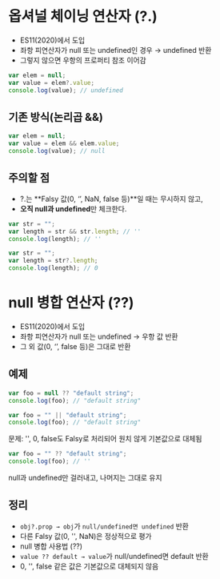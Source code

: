 # 옵셔널 체이닝 연산자 (?.)

- ES11(2020)에서 도입
- 좌항 피연산자가 null 또는 undefined인 경우 → undefined 반환
- 그렇지 않으면 우항의 프로퍼티 참조 이어감

```js
var elem = null;
var value = elem?.value;
console.log(value); // undefined
```

## 기존 방식(논리곱 &&)

```js
var elem = null;
var value = elem && elem.value;
console.log(value); // null
```

## 주의할 점

- ?.는 **Falsy 값(0, ‘’, NaN, false 등)**일 때는 무시하지 않고,
- **오직 null과 undefined**만 체크한다.

```js
var str = "";
var length = str && str.length; // ''
console.log(length); // ''
```

```js
var str = "";
var length = str?.length;
console.log(length); // 0
```

# null 병합 연산자 (??)

- ES11(2020)에서 도입
- 좌항 피연산자가 null 또는 undefined → 우항 값 반환
- 그 외 값(0, ‘’, false 등)은 그대로 반환

## 예제
```js
var foo = null ?? "default string";
console.log(foo); // "default string"
```

```js
var foo = "" || "default string";
console.log(foo); // "default string"
```

문제: '', 0, false도 Falsy로 처리되어 원치 않게 기본값으로 대체됨

```js
var foo = "" ?? "default string";
console.log(foo); // ''
```

null과 undefined만 걸러내고, 나머지는 그대로 유지

## 정리

- `obj?.prop → obj`가 `null/undefined면 undefined` 반환
- 다른 Falsy 값(0, '', NaN)은 정상적으로 평가
- null 병합 사용법 (??)
- `value ?? default → value`가 null/undefined면 default 반환
- 0, '', false 같은 값은 기본값으로 대체되지 않음
